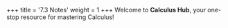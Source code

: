 +++
title = '7.3 Notes'
weight = 1
+++
Welcome to **Calculus Hub**, your one-stop resource for mastering Calculus!
